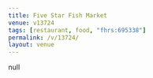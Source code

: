 ```yaml
---
title: Five Star Fish Market
venue: v13724
tags: [restaurant, food, "fhrs:695338"]
permalink: /v/13724/
layout: venue
---
```

null
